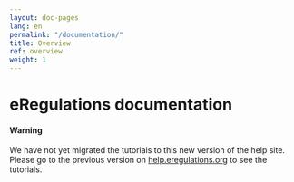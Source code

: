```yaml
---
layout: doc-pages
lang: en
permalink: "/documentation/"
title: Overview
ref: overview
weight: 1
---
```


# eRegulations documentation

<div class="callout callout-danger" role="alert">
  <h4>Warning</h4>
  <p>We have not yet migrated the tutorials to this new version of the help site. Please go to the previous version on <a href="http://old.help.eregulations.org/" target="_blank">help.eregulations.org</a> to see the tutorials.</p>
</div>
